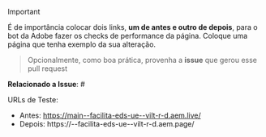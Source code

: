 > [!IMPORTANT]
> É de importância colocar dois links, **um de antes e outro de depois**, para o bot da Adobe fazer os checks de performance da página. Coloque uma página que tenha exemplo da sua alteração.

> Opcionalmente, como boa prática, provenha a **issue** que gerou esse pull request

**Relacionado a Issue**: #<id-da-issue-ou-vazio>

URLs de Teste:

- Antes: https://main--facilita-eds-ue--vilt-r-d.aem.live/
- Depois: https://<branch>--facilita-eds-ue--vilt-r-d.aem.page/